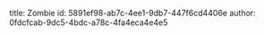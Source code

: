 title: Zombie
id: 5891ef98-ab7c-4ee1-9db7-447f6cd4406e
author: 0fdcfcab-9dc5-4bdc-a78c-4fa4eca4e4e5
